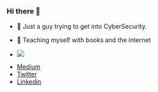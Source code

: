 ### Hi there 👋

- 🔭 Just a guy trying to get into CyberSecurity.
- 🌱 Teaching myself with books and the internet

- ![](https://komarev.com/ghpvc/?username=elfarsaouiomar)

* [Medium](https://omarelfarsaoui.medium.com/)
* [Twitter](https://twitter.com/omarelfarsaoui)
* [Linkedin](https://www.linkedin.com/in/omar-elfarsaoui/)
